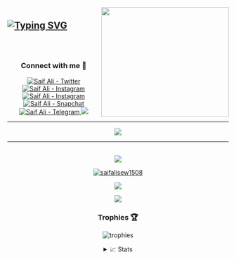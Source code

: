 <a href="https://github.com/saifalisew1508" target="Github">
    <img src="https://i.pinimg.com/736x/3f/13/57/3f1357daa60daa686dfef453dc31271b.jpg" width="290px" height="250px" align="right" >
<h2>
    
[![Typing SVG](https://readme-typing-svg.herokuapp.com?font=Courgette&size=25&duration=2000&pause=1500&color=000000&center=true&vCenter=true&multiline=true&width=435&height=300&lines=Hello+My+self+SAIF+ALI;I+am+from+Siwan%2C+Bihar;But+i+live+in+New+Delhi;Since+childhood%2C+my+mind+has+been;very+attracted+towards+phone+and;computer%2C+that's+why+I+learned;a+lot+of+programming+language;Web+Designing+and+many+more+things)](https://git.io/typing-svg)
    
</p>
<br/>


<h3 align="center">Connect with me 🤝</h3>
<p align="center">
<a href="https://twitter.com/saifalisew1508" align="center" target="blank">
	<img src="https://img.shields.io/twitter/follow/saifalisew1508?logo=twitter&style=for-the-badge" alt="Saif Ali - Twitter" />
</a>

<a href="https://www.linkedin.com/in/saifalisew1508/" align="center" target="blank">
	<img src="https://img.shields.io/badge/linkedin-%230077B5.svg?&style=for-the-badge&logo=linkedin&logoColor=white" alt="Saif Ali - Instagram" />
</a>

<a href="https://instagram.com/saifalisew1508"  align="center" target="blank">
        <img src="https://img.shields.io/badge/Instagram-%23E4405F.svg?style=for-the-badge&logo=Instagram&logoColor=white" alt="Saif Ali - Instagram"
<a/>

<a href="http://snapchat.com/add/saifalisew1508" align="center" target="blank">
         <img src="https://img.shields.io/badge/Snapchat-%23FFFC00.svg?style=for-the-badge&logo=Snapchat&logoColor=white" alt="Saif Ali - Snapchat"
<a/>

<a href="https://t.me/saifalisew1508" align="center" target="blank">
        <img src="https://img.shields.io/badge/Telegram-2CA5E0?style=for-the-badge&logo=telegram&logoColor=white" alt="Saif Ali - Telegram"
<a/>

<a href="https://github.com/saifalisew1508" align="center" target="blank">
        <img src="https://komarev.com/ghpvc/?username=saifalisew1508&style=for-the-badge" alt"Profile Views"
</p>
<hr />


<p align="center"><img align="center" src="https://profile-counter.glitch.me/{saifalisew1508}/count.svg" /></p>
<hr />


<div align="center" width="50">

	
<br/> 

<!-- <a href="https://github.com/saifalisew1508">
    <img src="https://github-readme-stats.vercel.app/api?username=saifalisew1508&show_icons=true&count_private=true&show_icons=true&hide_border=true&hide_title=true&card_width=300px&hide_rank=true&bg_color=00000000&theme=dracula">
</a> -->

<a href="https://github.com/saifalisew1508">
    <img src="https://github-stats-alpha.vercel.app/api?username=saifalisew1508&cc=22272e&tc=37BCF6&ic=fff&bc=0000">
</a>
	
<!-- Streak -->
<p align="center">
<a href="#go-nowhere">
<img align="center" src="https://github-readme-streak-stats.herokuapp.com/?user=saifalisew1508&theme=tokyonight&ring=ffa200&fire=15f4ee&currStreakNum=a35eff&currStreakLabel=a35eff&sideLabels=4296f5&sideNums=4296f5&hide_border=true&background=00000000" alt="saifalisew1508" />
</a>
</p>


<a href="https://github.com/logi-lab">
  <img align="center" src="https://github-readme-stats.vercel.app/api/top-langs/?username=SAIFALISEW1508&theme=light&hide_langs_below=1" />
</a>
<a href="https://github.com/SAIFALISEW1508">
 
</a>

<br />

<p align="center"><a href="https://github.com/saifalisew1508"><img src="https://github-readme-stats.vercel.app/api?username=saifalisew1508&show_icons=true&theme=radical"></a></p>

<!-- Trophies 🏆 -->
<h3 align="center">Trophies 🏆</h3>
<p align="center">
<img src="https://github-profile-trophy.vercel.app/?username=saifalisew1508&row=2&column=3&margin-w=8&margin-h=8" alt="trophies" />
</p>



<details>
<summary>📈 Stats</summary>
<br>
My Github Stats

![](http://github-profile-summary-cards.vercel.app/api/cards/profile-details?username=saifalisew1508&theme=dracula) 

![](http://github-profile-summary-cards.vercel.app/api/cards/repos-per-language?username=saifalisew1508&theme=dracula) 
![](http://github-profile-summary-cards.vercel.app/api/cards/most-commit-language?username=saifalisew1508&theme=dracula)


<br>
Currently Coding & Listening to:

[![spotify-github-profile](https://spotify-github-profile.vercel.app/api/view?uid=11159336621&cover_image=true&theme=novatorem&show_offline=true&bar_color=53b14f&bar_color_cover=false)](https://open.spotify.com/user/11159336621)

</details>
